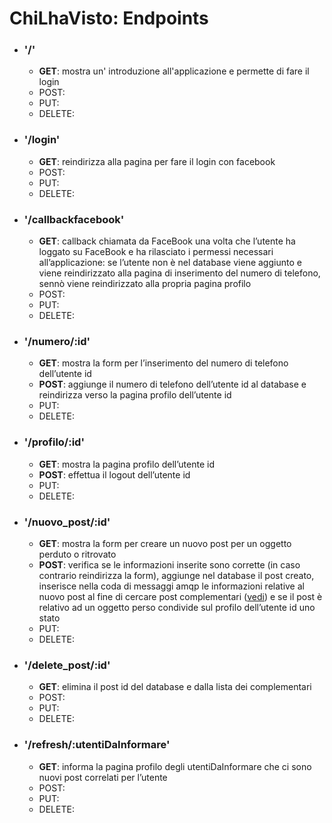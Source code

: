 # ChiLhaVisto: Endpoints
* ### '/'
    * **GET**: mostra un' introduzione all'applicazione e permette di fare il login
    * POST:
    * PUT:
    * DELETE:

* ### '/login'
    * **GET**: reindirizza alla pagina per fare il login con facebook
    * POST:
    * PUT:
    * DELETE:

* ### '/callbackfacebook'
    * **GET**: callback chiamata da FaceBook una volta che l’utente ha loggato su FaceBook e ha rilasciato i permessi necessari all’applicazione: se l’utente non è nel database viene aggiunto e viene reindirizzato alla pagina di inserimento del numero di telefono, sennò viene reindirizzato alla propria pagina profilo 
    * POST:
    * PUT:
    * DELETE:

* ### '/numero/:id'
    * **GET**: mostra la form per l’inserimento del numero di telefono dell’utente id
    * **POST**: aggiunge il numero di telefono dell’utente id al database e reindirizza verso la pagina profilo dell’utente id
    * PUT:
    * DELETE:

* ### '/profilo/:id'
    * **GET**: mostra la pagina profilo dell’utente id
    * **POST**: effettua il logout dell’utente id
    * PUT:
    * DELETE:

* ### '/nuovo_post/:id'
    * **GET**: mostra la form per creare un nuovo post per un oggetto perduto o ritrovato
    * **POST**: verifica se le informazioni inserite sono corrette (in caso contrario reindirizza la form), aggiunge nel database il post creato, inserisce nella coda di messaggi amqp le informazioni relative al nuovo post al fine di cercare post complementari ([vedi](https://github.com/LeoBrizi/chiLhaVisto_project/blob/master/readMeProcesso.md)) e se il post è relativo ad un oggetto perso condivide sul profilo dell’utente id uno stato 
    * PUT:
    * DELETE:

* ### '/delete_post/:id'
    * **GET**: elimina il post id del database e dalla lista dei complementari
    * POST:
    * PUT:
    * DELETE:

* ### '/refresh/:utentiDaInformare'
    * **GET**: informa la pagina profilo degli utentiDaInformare che ci sono nuovi post correlati per l’utente
    * POST:
    * PUT:
    * DELETE:

